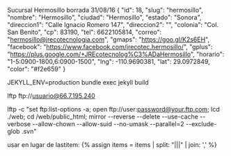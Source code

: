 

Sucursal Hermosillo borrada 31/08/16
  {
      "id": 18,
      "slug": "hermosillo",
      "nombre": "Hermosillo",
      "ciudad": "Hermosillo",
      "estado": "Sonora",
      "direccion1": "Calle Ignacio Romero 147",
      "direccion2": "",
      "colonia": "Col. San Benito",
      "cp": 83190,
      "tel": 6622105814,
      "correo": "hermosillo@jrecotecnologia.com",
      "gmaps": "https://goo.gl/K2s6EH",
      "facebook": "https://www.facebook.com/jrecotec.hermosillo/",
      "gplus": "https://plus.google.com/+JREcotecnolog%C3%ADaHermosillo",
      "horario": "1-5:0900-1800,6:0900-1500",
      "lng": -110.9690381,
      "lat": 29.0972849,
      "color": "#f2e659"
  }
  
JEKYLL_ENV=production bundle exec jekyll build


lftp ftp://usuario@66.7.195.240

lftp -c "set ftp:list-options -a;
open ftp://user:password@your.ftp.com; 
lcd ./web;
cd /web/public_html;
mirror --reverse --delete --use-cache --verbose --allow-chown --allow-suid --no-umask --parallel=2 --exclude-glob .svn"


usar en lugar de lastitem:
{% assign items = items | split: "|||" | join: ',' %}